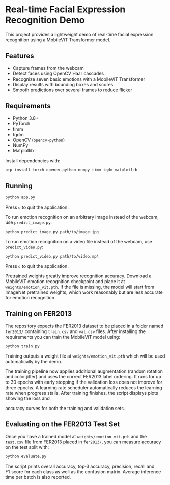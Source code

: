 # Real-time Facial Expression Recognition Demo

This project provides a lightweight demo of real-time facial expression recognition using a MobileViT Transformer model.

## Features

- Capture frames from the webcam
- Detect faces using OpenCV Haar cascades
- Recognize seven basic emotions with a MobileViT Transformer
- Display results with bounding boxes and scores
- Smooth predictions over several frames to reduce flicker

## Requirements

- Python 3.8+
- PyTorch
 - timm
- tqdm
- OpenCV (`opencv-python`)
- NumPy
- Matplotlib

Install dependencies with:

```bash
pip install torch opencv-python numpy timm tqdm matplotlib
```

## Running

```bash
python app.py
```

Press `q` to quit the application.

To run emotion recognition on an arbitrary image instead of the webcam, use
`predict_image.py`:

```bash
python predict_image.py path/to/image.jpg
```

To run emotion recognition on a video file instead of the webcam, use
`predict_video.py`:

```bash
python predict_video.py path/to/video.mp4
```

Press `q` to quit the application.

Pretrained weights greatly improve recognition accuracy. Download a MobileViT emotion recognition checkpoint and place it at `weights/emotion_vit.pth`. If the file is missing, the model will start from ImageNet pretrained weights, which work reasonably but are less accurate for emotion recognition.


## Training on FER2013

The repository expects the FER2013 dataset to be placed in a folder named
`fer2013/` containing `train.csv` and `val.csv` files. After installing the
requirements you can train the MobileViT model using:

```bash
python train.py
```

Training outputs a weight file at `weights/emotion_vit.pth` which will be
used automatically by the demo.

The training pipeline now applies additional augmentation (random rotation and
color jitter) and uses the correct FER2013 label ordering. It runs for up to
30 epochs with early stopping if the validation loss does not improve for three
epochs. A learning rate scheduler automatically reduces the learning rate when
progress stalls.
After training finishes, the script displays plots showing the loss and

accuracy curves for both the training and validation sets.


## Evaluating on the FER2013 Test Set

Once you have a trained model at `weights/emotion_vit.pth` and the `test.csv`
file from FER2013 placed in `fer2013/`, you can measure accuracy on the test
split with:

```bash
python evaluate.py
```

The script prints overall accuracy, top‑3 accuracy, precision, recall and
F1‑score for each class as well as the confusion matrix. Average inference
time per batch is also reported.


